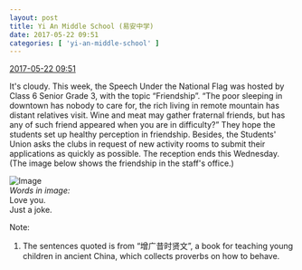 ```yaml
---
layout: post
title: Yi An Middle School (易安中学)
date: 2017-05-22 09:51
categories: [ 'yi-an-middle-school' ]
---
```


<div class="weibo-info">
  <a href="http://weibo.com/6074218720/F4fRjpnY9">2017-05-22 09:51</a>
</div>

It's cloudy. This week, the Speech Under the National Flag was hosted by Class 6 Senior Grade 3, with the topic “Friendship”. “The poor sleeping in downtown has nobody to care for, the rich living in remote mountain has distant relatives visit. Wine and meat may gather fraternal friends, but has any of such friend appeared when you are in difficulty?” They hope the students set up healthy perception in friendship. Besides, the Students' Union asks the clubs in request of new activity rooms to submit their applications as quickly as possible. The reception ends this Wednesday. (The image below shows the friendship in the staff's office.)

<!-- more -->

![Image](http://wx4.sinaimg.cn/mw690/006D4NLGgy1fftejl4hz2j30f00u141w.jpg)  
*Words in image:*  
Love you.  
Just a joke.

Note:
1. The sentences quoted is from “增广昔时贤文”, a book for teaching young children in ancient China, which collects proverbs on how to behave.
